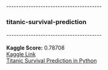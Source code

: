 ---------------------------------------<br/>
### titanic-survival-prediction <br/>
---------------------------------------<br/>
<br/>
**Kaggle Score:** 0.78708 <br/>
[Kaggle Link](https://www.kaggle.com/jsalarzai) <br/>
[Titanic Survival Prediction in Python](youtube.com/https://www.youtube.com/watch?v=fATVVQfFyU0)

